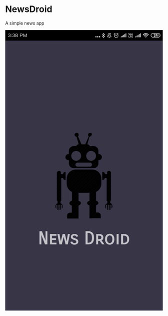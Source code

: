 # NewsDroid
A simple news app


<img src="Screenshot_2019-03-18-15-38-01-425_com.chandora.androidy.newsdroid.png" alt="Screenshot"/>

